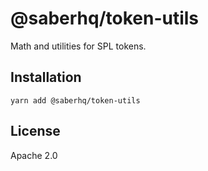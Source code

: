 # @saberhq/token-utils

Math and utilities for SPL tokens.

## Installation

```
yarn add @saberhq/token-utils
```

## License

Apache 2.0
